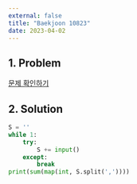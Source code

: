```yaml
---
external: false
title: "Baekjoon 10823"
date: 2023-04-02
---
```


## 1. Problem

[문제 확인하기](https://www.acmicpc.net/problem/10823)

## 2. Solution

```python
S = ''
while 1:
    try:
        S += input()
    except:
        break
print(sum(map(int, S.split(','))))
```
